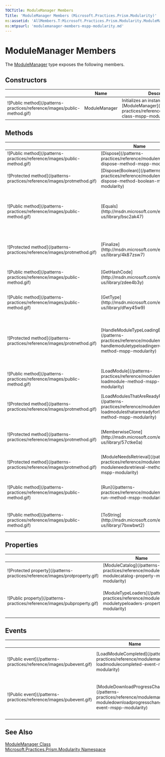 ```yaml
---
TOCTitle: ModuleManager Members
Title: 'ModuleManager Members (Microsoft.Practices.Prism.Modularity)'
ms:assetid: 'AllMembers.T:Microsoft.Practices.Prism.Modularity.ModuleManager'
ms:mtpsurl: 'modulemanager-members-mspp-modularity.md'
---
```



# ModuleManager Members

The [ModuleManager](/patterns-practices/reference/modulemanager-class-mspp-modularity) type exposes the following members.

## Constructors


<table>

<thead>
<tr class="header">
<th> </th>
<th>Name</th>
<th>Description</th>
</tr>
</thead>
<tbody>
<tr class="odd">
<td>![Public method](/patterns-practices/reference/images/public-method.gif)</td>
<td>ModuleManager</td>
<td><div class="summary">
Initializes an instance of the [ModuleManager](/patterns-practices/reference/modulemanager-class-mspp-modularity) class.
</div></td>
</tr>
</tbody>
</table>

## Methods


<table>

<thead>
<tr class="header">
<th> </th>
<th>Name</th>
<th>Description</th>
</tr>
</thead>
<tbody>
<tr class="odd">
<td>![Public method](/patterns-practices/reference/images/public-method.gif)</td>
<td>[Dispose](/patterns-practices/reference/modulemanager-dispose-method-mspp-modularity)</td>
<td><div class="summary">
Performs application-defined tasks associated with freeing, releasing, or resetting unmanaged resources.
</div></td>
</tr>
<tr class="even">
<td>![Protected method](/patterns-practices/reference/images/protmethod.gif)</td>
<td>[Dispose(Boolean)](/patterns-practices/reference/modulemanager-dispose-method-boolean-mspp-modularity)</td>
<td><div class="summary">
Disposes the associated [IModuleTypeLoader](/patterns-practices/reference/imoduletypeloader-interface-mspp-modularity)s.
</div></td>
</tr>
<tr class="odd">
<td>![Public method](/patterns-practices/reference/images/public-method.gif)</td>
<td>[Equals](http://msdn.microsoft.com/en-us/library/bsc2ak47)</td>
<td><div class="summary">
Determines whether the specified [Object](http://msdn.microsoft.com/en-us/library/e5kfa45b) is equal to the current [Object](http://msdn.microsoft.com/en-us/library/e5kfa45b).
</div>
(Inherited from [Object](http://msdn.microsoft.com/en-us/library/e5kfa45b).)</td>
</tr>
<tr class="even">
<td>![Protected method](/patterns-practices/reference/images/protmethod.gif)</td>
<td>[Finalize](http://msdn.microsoft.com/en-us/library/4k87zsw7)</td>
<td><div class="summary">
Allows an object to try to free resources and perform other cleanup operations before it is reclaimed by garbage collection.
</div>
(Inherited from [Object](http://msdn.microsoft.com/en-us/library/e5kfa45b).)</td>
</tr>
<tr class="odd">
<td>![Public method](/patterns-practices/reference/images/public-method.gif)</td>
<td>[GetHashCode](http://msdn.microsoft.com/en-us/library/zdee4b3y)</td>
<td><div class="summary">
Serves as a hash function for a particular type.
</div>
(Inherited from [Object](http://msdn.microsoft.com/en-us/library/e5kfa45b).)</td>
</tr>
<tr class="even">
<td>![Public method](/patterns-practices/reference/images/public-method.gif)</td>
<td>[GetType](http://msdn.microsoft.com/en-us/library/dfwy45w9)</td>
<td><div class="summary">
Gets the [Type](http://msdn.microsoft.com/en-us/library/42892f65) of the current instance.
</div>
(Inherited from [Object](http://msdn.microsoft.com/en-us/library/e5kfa45b).)</td>
</tr>
<tr class="odd">
<td>![Protected method](/patterns-practices/reference/images/protmethod.gif)</td>
<td>[HandleModuleTypeLoadingError](/patterns-practices/reference/modulemanager-handlemoduletypeloadingerror-method-mspp-modularity)</td>
<td><div class="summary">
Handles any exception occurred in the module typeloading process, logs the error using the [ILoggerFacade](/patterns-practices/reference/iloggerfacade-interface-mspp-logging) and throws a [ModuleTypeLoadingException](/patterns-practices/reference/moduletypeloadingexception-class-mspp-modularity). This method can be overridden to provide a different behavior.
</div></td>
</tr>
<tr class="even">
<td>![Public method](/patterns-practices/reference/images/public-method.gif)</td>
<td>[LoadModule](/patterns-practices/reference/modulemanager-loadmodule-method-mspp-modularity)</td>
<td><div class="summary">
Loads and initializes the module on the [ModuleCatalog](/patterns-practices/reference/modulemanager-modulecatalog-property-mspp-modularity) with the name moduleName.
</div></td>
</tr>
<tr class="odd">
<td>![Protected method](/patterns-practices/reference/images/protmethod.gif)</td>
<td>[LoadModulesThatAreReadyForLoad](/patterns-practices/reference/modulemanager-loadmodulesthatarereadyforload-method-mspp-modularity)</td>
<td><div class="summary">
Loads the modules that are not intialized and have their dependencies loaded.
</div></td>
</tr>
<tr class="even">
<td>![Protected method](/patterns-practices/reference/images/protmethod.gif)</td>
<td>[MemberwiseClone](http://msdn.microsoft.com/en-us/library/57ctke0a)</td>
<td><div class="summary">
Creates a shallow copy of the current [Object](http://msdn.microsoft.com/en-us/library/e5kfa45b).
</div>
(Inherited from [Object](http://msdn.microsoft.com/en-us/library/e5kfa45b).)</td>
</tr>
<tr class="odd">
<td>![Protected method](/patterns-practices/reference/images/protmethod.gif)</td>
<td>[ModuleNeedsRetrieval](/patterns-practices/reference/modulemanager-moduleneedsretrieval-method-mspp-modularity)</td>
<td><div class="summary">
Checks if the module needs to be retrieved before it's initialized.
</div></td>
</tr>
<tr class="even">
<td>![Public method](/patterns-practices/reference/images/public-method.gif)</td>
<td>[Run](/patterns-practices/reference/modulemanager-run-method-mspp-modularity)</td>
<td><div class="summary">
Initializes the modules marked as [WhenAvailable](/patterns-practices/reference/initializationmode-enumeration-mspp-modularity) on the [ModuleCatalog](/patterns-practices/reference/modulemanager-modulecatalog-property-mspp-modularity).
</div></td>
</tr>
<tr class="odd">
<td>![Public method](/patterns-practices/reference/images/public-method.gif)</td>
<td>[ToString](http://msdn.microsoft.com/en-us/library/7bxwbwt2)</td>
<td><div class="summary">
Returns a string that represents the current object.
</div>
(Inherited from [Object](http://msdn.microsoft.com/en-us/library/e5kfa45b).)</td>
</tr>
</tbody>
</table>

## Properties


<table>

<thead>
<tr class="header">
<th> </th>
<th>Name</th>
<th>Description</th>
</tr>
</thead>
<tbody>
<tr class="odd">
<td>![Protected property](/patterns-practices/reference/images/protproperty.gif)</td>
<td>[ModuleCatalog](/patterns-practices/reference/modulemanager-modulecatalog-property-mspp-modularity)</td>
<td><div class="summary">
The module catalog specified in the constructor.
</div></td>
</tr>
<tr class="even">
<td>![Public property](/patterns-practices/reference/images/pubproperty.gif)</td>
<td>[ModuleTypeLoaders](/patterns-practices/reference/modulemanager-moduletypeloaders-property-mspp-modularity)</td>
<td><div class="summary">
Returns the list of registered [IModuleTypeLoader](/patterns-practices/reference/imoduletypeloader-interface-mspp-modularity) instances that will be used to load the types of modules.
</div></td>
</tr>
</tbody>
</table>

## Events


<table>

<thead>
<tr class="header">
<th> </th>
<th>Name</th>
<th>Description</th>
</tr>
</thead>
<tbody>
<tr class="odd">
<td>![Public event](/patterns-practices/reference/images/pubevent.gif)</td>
<td>[LoadModuleCompleted](/patterns-practices/reference/modulemanager-loadmodulecompleted-event-mspp-modularity)</td>
<td><div class="summary">
Raised when a module is loaded or fails to load.
</div></td>
</tr>
<tr class="even">
<td>![Public event](/patterns-practices/reference/images/pubevent.gif)</td>
<td>[ModuleDownloadProgressChanged](/patterns-practices/reference/modulemanager-moduledownloadprogresschanged-event-mspp-modularity)</td>
<td><div class="summary">
Raised repeatedly to provide progress as modules are loaded in the background.
</div></td>
</tr>
</tbody>
</table>

## See Also

[ModuleManager Class](/patterns-practices/reference/modulemanager-class-mspp-modularity)  
[Microsoft.Practices.Prism.Modularity Namespace](/patterns-practices/reference/mspp-modularity-namespace)  